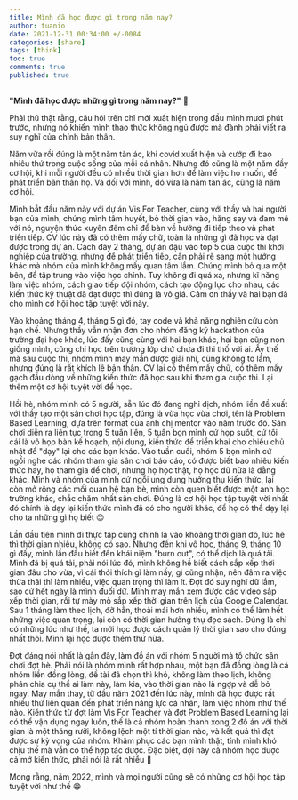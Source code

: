 ```yaml
---
title: Mình đã học được gì trong năm nay?
author: tuanio
date: 2021-12-31 00:34:00 +/-0084
categories: [share]
tags: [think]
toc: true
comments: true
published: true
---
```


**"Mình đã học được những gì trong năm nay?"** 🧐

Phải thú thật rằng, câu hỏi trên chỉ mới xuất hiện trong đầu mình mươi phút trước, nhưng nó khiến mình thao thức không ngủ được mà đành phải viết ra suy nghĩ của chính bản thân.

Năm vừa rồi đúng là một năm tàn ác, khi covid xuất hiện và cướp đi bao nhiêu thứ trong cuộc sống của mỗi cá nhân. Nhưng đó cũng là một năm đầy cơ hội, khi mỗi người đều có nhiều thời gian hơn để làm việc họ muốn, để phát triển bản thân họ. Và đối với mình, đó vừa là năm tàn ác, cũng là năm cơ hội.

Mình bắt đầu năm này với dự án Vis For Teacher, cùng với thầy và hai người bạn của mình, chúng mình tâm huyết, bỏ thời gian vào, hăng say và đam mê với nó, nguyện thức xuyên đêm chỉ để bàn về hướng đi tiếp theo và phát triển tiếp. CV lúc này đã có thêm mấy chữ, toàn là những gì đã học và đạt được trong dự án. Cách đây 2 tháng, dự án đậu vào top 5 của cuộc thi khởi nghiệp của trường, nhưng để phát triển tiếp, cần phải rẽ sang một hướng khác mà nhóm của mình không mấy quan tâm lắm. Chúng mình bỏ qua một bên, để tập trung vào việc học chính. Tuy không đi quá xa, nhưng kĩ năng làm việc nhóm, cách giao tiếp đội nhóm, cách tạo động lực cho nhau, các kiến thức kỹ thuật đã đạt được thì đúng là vô giá. Cảm ơn thầy và hai bạn đã cho mình cơ hội học tập tuyệt vời này.

Vào khoảng tháng 4, tháng 5 gì đó, tay code và khả năng nghiên cứu còn hạn chế. Nhưng thầy vẫn nhận đơn cho nhóm đăng ký hackathon của trường đại học khác, lúc đấy cũng cùng với hai bạn khác, hai bạn cũng non giống mình, cũng chỉ học trên trường lớp chứ chưa đi thi thố với ai. Ấy thế mà sau cuộc thi, nhóm mình may mắn được giải nhì, cũng không to lắm, nhưng đúng là rất khích lệ bản thân. CV lại có thêm mấy chữ, có thêm mấy gạch đầu dòng về những kiến thức đã học sau khi tham gia cuộc thi. Lại thêm một cơ hội tuyệt vời để học.

Hồi hè, nhóm mình có 5 người, sẵn lúc đó đang nghỉ dịch, nhóm liền đề xuất với thầy tạo một sân chơi học tập, đúng là vừa học vừa chơi, tên là Problem Based Learning, dựa trên format của anh chị mentor vào năm trước đó. Sân chơi diễn ra liên tục trong 5 tuần liền, 5 tuần bọn mình cứ họp suốt, cứ tối cái là vô họp bàn kế hoạch, nội dung, kiến thức để triển khai cho chiều chủ nhật để "dạy" lại cho các bạn khác. Vào tuần cuối, nhóm 5 bọn mình cứ ngồi nghe các nhóm tham gia sân chơi báo cáo, có được biết bao nhiêu kiến thức hay, họ tham gia để chơi, nhưng họ học thật, họ học dữ nữa là đằng khác. Mình và nhóm của mình cứ ngồi ung dung hưởng thụ kiến thức, lại còn mở rộng các mối quan hệ bạn bè, mình còn quen biết được một anh học trường khác, chắc chăm nhất sân chơi. Đúng là cơ hội học tập tuyệt vời nhất đó chính là dạy lại kiến thức mình đã có cho người khác, để họ có thể dạy lại cho ta những gì họ biết 😊

Lần đầu tiên mình đi thực tập cũng chính là vào khoảng thời gian đó, lúc hè thì thời gian nhiều, không có sao. Nhưng đến khi vô học, tháng 9, tháng 10 gì đấy, mình lần đầu biết đến khái niệm "burn out", có thể dịch là quá tải. Mình đã bị quá tải, phải nói lúc đó, mình không hề biết cách sắp xếp thời gian đâu cho vừa, vì cái thói thích gì làm nấy, gì cũng nhận, nên đâm ra việc thừa thãi thì làm nhiều, việc quan trọng thì làm ít. Đợt đó suy nghĩ dữ lắm, sao cứ hết ngày là mình đuối dữ. Mình may mắn xem được các video sắp xếp thời gian, rồi tự mày mò sắp xếp thời gian trên lịch của Google Calendar. Sau 1 tháng làm theo lịch, đỡ hẳn, thoải mái hơn nhiều, mình có thể làm hết những việc quan trọng, lại còn có thời gian hưởng thụ đọc sách. Đúng là chỉ có những lúc như thế, ta mới học được cách quản lý thời gian sao cho đúng nhất thôi. Mình lại học được thêm thứ nữa.

Đợt đáng nói nhất là gần đây, làm đồ án với nhóm 5 người mà tổ chức sân chơi đợt hè. Phải nói là nhóm mình rất hợp nhau, một bạn đã đồng lòng là cả nhóm liền đồng lòng, đề tài đã chọn thì khó, không làm theo lịch, không phân chia cụ thể ai làm này, làm kia, vào thời gian nào là ngợp và dễ bỏ ngay. May mắn thay, từ đầu năm 2021 đến lúc này, mình đã học được rất nhiều thứ liên quan đến phát triển năng lực cá nhân, làm việc nhóm như thế nào. Kiến thức từ đợt làm Vis For Teacher và đợt Problem Based Learning lại có thể vận dụng ngay luôn, thế là cả nhóm hoàn thành xong 2 đồ án với thời gian là một tháng rưỡi, không lệch một tí thời gian nào, và kết quả thì đạt được sự kỳ vọng của nhóm. Khâm phục các bạn mình thật, tính mình khó chịu thế mà vẫn có thể hợp tác được. Đặc biệt, đợi này cả nhóm học được cả mớ kiến thức, phải nói là rất nhiều 🥳

Mong rằng, năm 2022, mình và mọi người cũng sẽ có những cơ hội học tập tuyệt vời như thế 😁